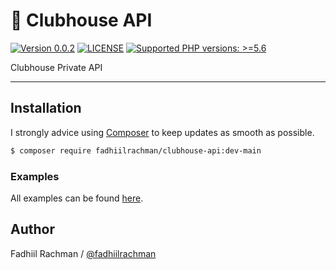 # 👋 Clubhouse API

 [![Version 0.0.2](https://img.shields.io/badge/packagist-0.0.1-brightgreen.svg "Version 0.0.2")](https://packagist.org/packages/fadhiilrachman/clubhouse-api) [![LICENSE](https://img.shields.io/badge/license-BSD%203--Clause-blue.svg "LICENSE")](https://github.com/fadhiilrachman/clubhouse-api-php/blob/main/LICENSE) [![Supported PHP versions: >=5.6](https://img.shields.io/badge/php-%3E%3D5.6-green.svg "Supported PHP versions: >=5.6")](http://www.php.net/downloads.php)
 
Clubhouse Private API

----

## Installation

I strongly advice using [Composer](https://getcomposer.org/) to keep updates as smooth as possible.

```sh
$ composer require fadhiilrachman/clubhouse-api:dev-main
```

### Examples

All examples can be found [here](https://github.com/fadhiilrachman/clubhouse-api-php/tree/main/example).

## Author
Fadhiil Rachman / [@fadhiilrachman](https://www.instagram.com/fadhiilrachman/)
